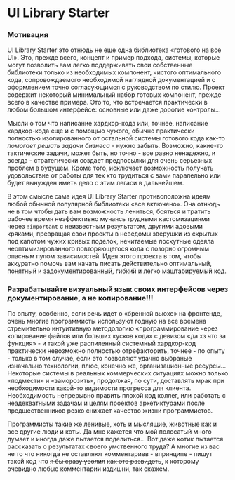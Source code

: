# UI Library Starter

### Мотивация

UI Library Starter это отнюдь не еще одна библиотека «готового на все UI». Это, прежде всего, концепт и пример подхода, системы, которые могут позволить вам легко поддерживать свои собственные библиотеки только из необходимых компонент, чистого оптимального кода, сопровождаемого необходимой наглядной документацией и с оформлением точно согласующимся с руководством по стилю. Проект содержит некоторый минимальный набор готовых компонент, прежде всего в качестве примера. Это то, что встречается практически в любом большом интерфейсе: основные или даже дорогие контролы...

Мысли о том что написание хардкор-кода или, точнее, написание хардкор-кода еще и с помощью чужого, обычно практически полностью изолированного от остальной системы готового кода как-то *помогает решать задачи бизнеса* - нужно забыть. Возможно, какие-то тактические задачи, может быть, но точно - все равно ненадежно, и всегда - стратегически создает предпосылки для очень серьезных проблем в будущем. Кроме того, исключает возможность получать удовольствие от работы для тех кто трудиться с вами паралельно или будет вынужден иметь дело с этим легаси в дальнейшем.

В этом смысле сама идея UI Library Starter противоположна идеям любой обычной популярной библиотеки «все включено». Она отнюдь не в том чтобы дать вам возможность лениться, бояться и тратить рабочее время неэффективно мучаясь трудными кастомизациями через <code>!important</code> с неизвестным результатом, другими адовыми кряками, превращая свои проекты в неведомы зверушки из скрытых под капотом чужих кривых поделок, нечитаемые лоскутные одеяла неоптимизированного повторяющегося кода с позорно огромным опасным пулом зависимостей. Идея этого проекта в том, чтобы аккуратно помочь вам начать писать действительно оптимальный, понятный и задокументированный, гибкий и легко маштабируемый код. 


### Разрабатывайте визуальный язык своих интерфейсов через документирование, а не копирование!!!

По опыту, особенно, если речь идет о «бренной вьюхе» на фронтенде, очень многие программисты используют годную на все времена стремительно интуитивную методологию «программирование через копирование файлов или больших кусков кода» с девизом «да хз что за функция» - и такой уже распиленный системный хардкор-код практически невозможно полностью отрефакторить, точнее - по опыту - только в том случае, если это позволяют удачно выбраные изначально технологии, плюс, конечно же, организационные ресурсы... Некоторые системы в реальных коммерческих ситуациях можно только «подмести» и «заморозить», продолжая, по сути, доставлять мрак при необходимости какой-то видимости прогресса для клиента. Необходимость непрерывно править плохой код коллег, или работать с неадекватными задачам и целям проектов архетиктурами после предшественников резко снижает качество жизни программистов.

Программисты такие же ленивые, хоть и мыслящие, животные как и все другие люди и коты. Да мне кажется что мой полосатый много думает и иногда даже пытается поделиться... Вот даже котик пытается рассказать о результатах своего умственного труда? А многие из вас не то что никогда не оставляют комментариев - впринципе - пишут такой код что ~~я бы сразу уволил~~ ~~как это развидеть~~, к которому очевидно любые комментарии издишни, так скажем.
